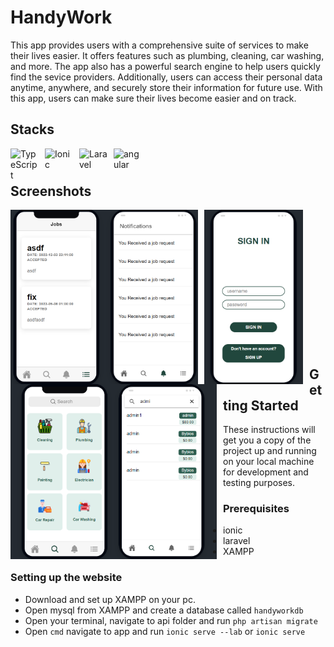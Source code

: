 # HandyWork
This app provides users with a comprehensive suite of services to make their lives easier. It offers features such as plumbing, cleaning, car washing, and more.
The app also has a powerful search engine to help users quickly find the sevice providers. Additionally, users can access their personal data anytime,
anywhere, and securely store their information for future use. With this app, users can make sure their lives become easier and on track.

## Stacks
<img align="left" alt="TypeScript" width="45px" style="padding-right:10px;" src="https://cdn.jsdelivr.net/gh/devicons/devicon/icons/typescript/typescript-plain.svg" />
<img align="left" alt="Ionic" width="45px" style="padding-right:10px;" src="https://cdn.jsdelivr.net/gh/devicons/devicon/icons/javascript/javascript-plain.svg" />
<img align="left" alt="Laravel" width="45px" style="padding-right:10px;" src="https://cdn.jsdelivr.net/gh/devicons/devicon/icons/laravel/laravel-plain-wordmark.svg" />
<img align="left" alt="angular" width="45px" style="padding-right:10px;" src="https://cdn.jsdelivr.net/gh/devicons/devicon/icons/angularjs/angularjs-plain-wordmark.svg" />
</br>

#

## Screenshots
<img align="left" width="300px" style="padding-right:10px;" src="imgs/notif-jobs.png">
<img align="left" width="158px" style="padding-right:10px;" src="imgs/signin.png">
<img align="left" width="330" style="padding-right:10px;" src="imgs/home.png">

<br />
<br />
<br />
<br />
<br />
<br />
<br />
<br />
<br />
<br />
<br />
<br />
<br />

## Getting Started

These instructions will get you a copy of the project up and running on your local machine for development and testing purposes.

### Prerequisites

- ionic
- laravel
- XAMPP

### Setting up the website

- Download and set up XAMPP on your pc.
- Open mysql from XAMPP and create a database called `handyworkdb`
- Open your terminal, navigate to api folder and run `php artisan migrate`
- Open `cmd` navigate to app and run `ionic serve --lab` or `ionic serve`
